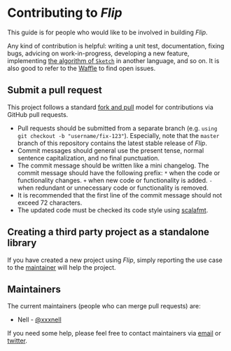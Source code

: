 # Contributing to *Flip*

This guide is for people who would like to be involved in building *Flip*.

Any kind of contribution is helpful: writing  a unit test, documentation, fixing bugs, advicing on work-in-progress, developing a new feature, implementing [the algorithm of `Sketch`](./flip-docs/algorithm.md) in another language, and so on. It is also good to refer to the [Waffle](https://waffle.io/xxxnell/flip) to find open issues.


## Submit a pull request

This project follows a standard [fork and pull](https://help.github.com/articles/about-pull-requests/) model for contributions via GitHub pull requests.
 
* Pull requests should be submitted from a separate branch (e.g. `using git checkout -b "username/fix-123"`). Especially, note that the `master` branch of this repository contains the latest stable release of *Flip*.
* Commit messages should general use the present tense, normal sentence capitalization, and no final punctuation.
* The commit message should be written like a mini changelog. The commit message should have the following prefix: `*` when the code or functionality changes. `+` when new code or functionality is added. `-` when redundant or unnecessary code or functionality is removed.
* It is recommended that the first line of the commit message should not exceed 72 characters.
* The updated code must be checked its code style using [scalafmt](http://scalameta.org/scalafmt/#sbt). 


## Creating a third party project as a standalone library

If you have created a new project using *Flip*, simply reporting the use case to the [maintainer](mailto:xxxxxnell@gmail.com) will help the project.


## Maintainers

The current maintainers (people who can merge pull requests) are:

* Nell - [@xxxnell](https://github.com/xxxnell)


If you need some help, please feel free to contact maintainers via [email](mailto:xxxxxnell@gmail.com) or [twitter](https://twitter.com/xxxnell).